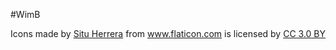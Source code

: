 #WimB

<div>Icons made by <a href="https://www.flaticon.com/authors/situ-herrera" title="Situ Herrera">Situ Herrera</a> from <a href="https://www.flaticon.com/" 			    title="Flaticon">www.flaticon.com</a> is licensed by <a href="http://creativecommons.org/licenses/by/3.0/" 			    title="Creative Commons BY 3.0" target="_blank">CC 3.0 BY</a></div>